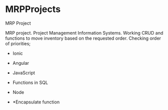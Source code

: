 # MRPProjects
MRP Project 

MRP project. Project Management Information Systems.
Working CRUD and functions to move inventory based on the requested order. 
Checking order of priorities;

- Ionic
- Angular
- JavaScript
- Functions in SQL
- Node

- *Encapsulate function
